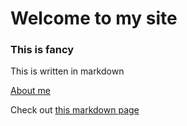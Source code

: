 # Welcome to my site

### This is fancy

This is written in markdown

[About me](?about_me)

Check out [this markdown page](?test)
